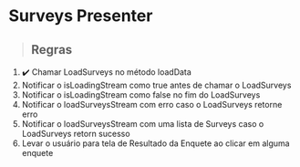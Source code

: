 # Surveys Presenter

> ## Regras
1. ✔️ Chamar LoadSurveys no método loadData
2. Notificar o isLoadingStream como true antes de chamar o LoadSurveys
3. Notificar o isLoadingStream como false no fim do LoadSurveys
4. Notificar o loadSurveysStream com erro caso o LoadSurveys retorne erro
5. Notificar o loadSurveysStream com uma lista de Surveys caso o LoadSurveys retorn sucesso
6. Levar o usuário para tela de Resultado da Enquete ao clicar em alguma enquete